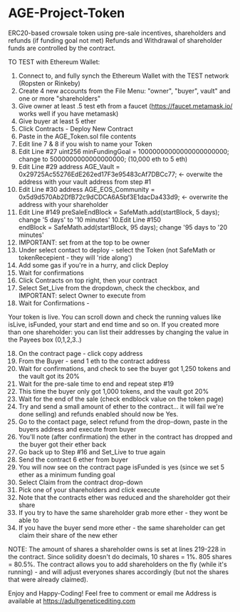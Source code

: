 # AGE-Project-Token
ERC20-based crowsale token using pre-sale incentives, shareholders and refunds (if funding goal not met)
Refunds and Withdrawal of shareholder funds are controlled by the contract.

TO TEST with Ethereum Wallet:
1. Connect to, and fully synch the Ethereum Wallet with the TEST network (Ropsten or Rinkeby) 
2. Create 4 new accounts from the File Menu: "owner", "buyer", vault" and one or more "shareholders"
3. Give owner at least .5 test eth from a faucet (https://faucet.metamask.io/ works well if you have metamask)   
4. Give buyer at least 5 ether  
5. Click Contracts - Deploy New Contract 
6. Paste in the AGE_Token.sol file contents
7. Edit line 7 & 8 if you wish to name your Token
8. Edit Line #27
uint256 minFundingGoal = 10000000000000000000000;  change to 5000000000000000000; (10,000 eth to 5 eth)
7. Edit Line #29
address AGE_Vault = 0x29725Ac55276EdE262ed17F3e95483cAf7DBCc77;  <- overwite the address with your vault address from step #1
8. Edit Line #30
address AGE_EOS_Community = 0x5d9d570Ab2DfB72c9dCDCA6A5bf3E1dacDa433d9; <- overwrite the address with your shareholder
9. Edit Line #149
preSaleEndBlock = SafeMath.add(startBlock, 5 days);      change '5 days' to '10 minutes'
10.Edit Line #150        
endBlock = SafeMath.add(startBlock, 95 days);            change '95 days to '20 minutes'                 
11. IMPORTANT: set from at the top to be owner 
12. Under select contact to deploy - select the Token (not SafeMath or tokenRecepient - they will 'ride along')
13. Add some gas if you're in a hurry, and click Deploy
14. Wait for confirmations
15. Click Contracts on top right, then your contract 
16. Select Set_Live from the dropdown, check the checkbox, and IMPORTANT: select Owner to execute from 
17. Wait for Confirmations - 

Your token is live. You can scroll down and check the running values like isLive, isFunded, your start and end time and so on. If you created more than one shareholder: you can list their addresses by changing the value in the Payees box (0,1,2,3..)

18. On the contract page - click copy address
19. From the Buyer - send 1 eth to the contract address
20. Wait for confirmations, and check to see the buyer got 1,250 tokens and the vault got its 20%
21. Wait for the pre-sale time to end and repeat step #19
22. This time the buyer only got 1,000 tokens, and the vault got 20%
23. Wait for the end of the sale (check endblock value on the token page)
24. Try and send a small amount of ether to the contract... it will fail we're done selling) and refunds enabled should now be Yes.
25. Go to the contact page, select refund from the drop-down, paste in the buyers address and execute from buyer
26. You'll note (after confirmation) the ether in the contract has dropped and the buyer got their ether back
27. Go back up to Step #16 and Set_Live to true again
28. Send the contract 6 ether from buyer
29. You will now see on the contract page isFunded is yes (since we set 5 ether as a minimum funding goal
30. Select Claim from the contract drop-down
31. Pick one of your shareholders and click execute
32. Note that the contracts ether was reduced and the shareholder got their share
33. If you try to have the same shareholder grab more ether - they wont be able to
34. If you have the buyer send more ether - the same shareholder can get claim their share of the new ether

NOTE: The amount of shares a shareholder owns is set at lines 219-228 in the contract. Since solidity doesn't do decimals, 10 shares = 1%. 805 shares = 80.5%. The contract allows you to add shareholders on the fly (while it's running) - and will adjust everyones shares accordingly (but not the shares that were already claimed).

Enjoy and Happy-Coding!
Feel free to comment or email me
Address is available at https://adultgeneticediting.com

